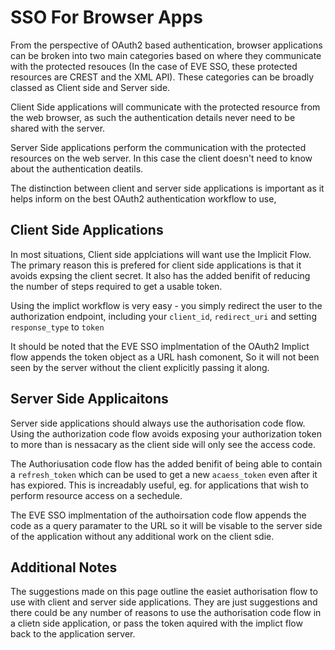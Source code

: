 # SSO For Browser Apps

From the perspective of OAuth2 based authentication, browser applications
 can be broken into two main categories based on where they communicate with
 the protected resouces (In the case of EVE SSO, these protected resources
 are CREST and the XML API). These categories can be broadly classed as Client
 side and Server side.

Client Side applications will communicate with the protected resource from
 the web browser, as such the authentication details never need to be shared
 with the server.

Server Side applications perform the communication with the protected
 resources on the web server. In this case the client doesn't need to know
 about the authentication deatils.

The distinction between client and server side applications is important as
 it helps inform on the best OAuth2 authentication workflow to use,

## Client Side Applications

In most situations, Client side applciations will want use the Implicit Flow.
 The primary reason this is prefered for client side applications is that it
 avoids expsing the client secret. It also has the added benifit of reducing
 the number of steps required to get a usable token.

Using the implict workflow is very easy - you simply redirect the user to the
 authorization endpoint, including your `client_id`, `redirect_uri` and setting
 `response_type` to `token`

It should be noted that the EVE SSO implmentation of the OAuth2 Implict flow
 appends the token object as a URL hash comonent, So it will not been seen by
 the server without the client explicitly passing it along.

## Server Side Applicaitons

Server side applications should always use the authorisation code flow. Using
 the authorization code flow avoids exposing your authorization token to
 more than is nessacary as the client side will only see the access code.

The Authoriusation code flow has the added benifit of being able to contain a
 `refresh_token` which can be used to get a new `acaess_token` even after it
 has expiored. This is increadably useful, eg. for applications that wish to
 perform resource access on a sechedule.

The EVE SSO implmentation of the authoirsation code flow appends the code as a
 query paramater to the URL so it will be visable to the server side of the
 application without any additional work on the client sdie.

## Additional Notes

The suggestions made on this page outline the easiet authorisation flow to use
 with client and server side applications. They are just suggestions and there
 could be any number of reasons to use the authorisation code flow in a clietn
 side application, or pass the token aquired with the implict flow back to the
 application server.
